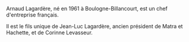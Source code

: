 
Arnaud Lagardère, né en 1961 à Boulogne-Billancourt, est un chef d'entreprise français.

Il est le fils unique de Jean-Luc Lagardère, ancien président de Matra et Hachette, et de Corinne Levasseur.
